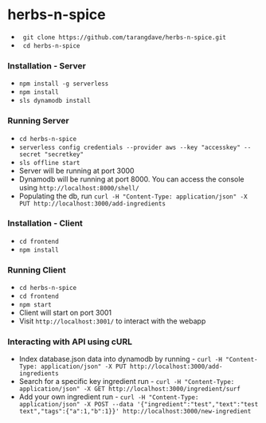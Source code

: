 # herbs-n-spice

+ ``` git clone https://github.com/tarangdave/herbs-n-spice.git```
+ ``` cd herbs-n-spice```

### Installation - Server

+ ``` npm install -g serverless ```
+ ``` npm install ```
+ ``` sls dynamodb install ```

### Running Server

+ ``` cd herbs-n-spice ```
+ ``` serverless config credentials --provider aws --key "accesskey" --secret "secretkey" ```
+ ``` sls offline start ```
+ Server will be running at port 3000
+ Dynamodb will be running at port 8000. You can access the console using ``` http://localhost:8000/shell/ ```
+ Populating the db, run ``` curl -H "Content-Type: application/json" -X PUT http://localhost:3000/add-ingredients ```

### Installation - Client

+ ``` cd frontend ```
+ ``` npm install ```

### Running Client

+ ``` cd herbs-n-spice ```
+ ``` cd frontend ```
+ ``` npm start ```
+ Client will start on port 3001
+ Visit ``` http://localhost:3001/ ``` to interact with the webapp

### Interacting with API using cURL

+ Index database.json data into dynamodb by running - ``` curl -H "Content-Type: application/json" -X PUT http://localhost:3000/add-ingredients ```
+ Search for a specific key ingredient run - ``` curl -H "Content-Type: application/json" -X GET http://localhost:3000/ingredient/surf ```
+ Add your own ingredient run - ``` curl -H "Content-Type: application/json" -X POST --data '{"ingredient":"test","text":"test text","tags":{"a":1,"b":1}}' http://localhost:3000/new-ingredient ```
